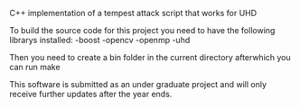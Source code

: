 C++ implementation of a tempest attack script  that works for UHD

To build the source code for this project you need to have the following librarys installed:
    -boost
    -opencv
    -openmp
    -uhd

Then you need to create a bin folder in the current directory
afterwhich you can run make

This software is submitted as an under graduate project and will only receive further updates after the year ends.
